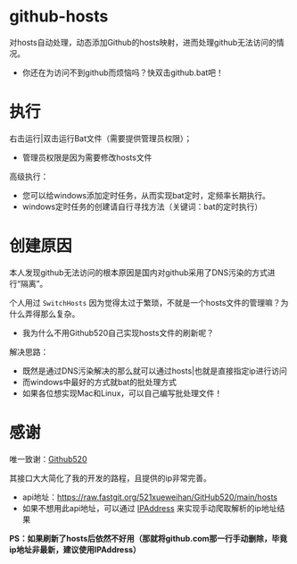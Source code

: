 # github-hosts
对hosts自动处理，动态添加Github的hosts映射，进而处理github无法访问的情况。
+ 你还在为访问不到github而烦恼吗？快双击github.bat吧！

# 执行
右击运行|双击运行Bat文件（需要提供管理员权限）；
+ 管理员权限是因为需要修改hosts文件

高级执行：
+ 您可以给windows添加定时任务，从而实现bat定时，定频率长期执行。
+ windows定时任务的创建请自行寻找方法（关键词：bat的定时执行）

# 创建原因
本人发现github无法访问的根本原因是国内对github采用了DNS污染的方式进行“隔离”。

个人用过 `SwitchHosts` 因为觉得太过于繁琐，不就是一个hosts文件的管理嘛？为什么弄得那么复杂。
+ 我为什么不用Github520自己实现hosts文件的刷新呢？

解决思路：
+ 既然是通过DNS污染解决的那么就可以通过hosts|也就是直接指定ip进行访问
+ 而windows中最好的方式就bat的批处理方式
+ 如果各位想实现Mac和Linux，可以自己编写批处理文件！

# 感谢
唯一致谢：[Github520](https://gitee.com/inChoong/GitHub520)

其接口大大简化了我的开发的路程，且提供的ip非常完善。
+ api地址：https://raw.fastgit.org/521xueweihan/GitHub520/main/hosts
+ 如果不想用此api地址，可以通过 [IPAddress](https://www.ipaddress.com/) 来实现手动爬取解析的ip地址结果

**PS：如果刷新了hosts后依然不好用（那就将github.com那一行手动删除，毕竟ip地址非最新，建议使用IPAddress）**
